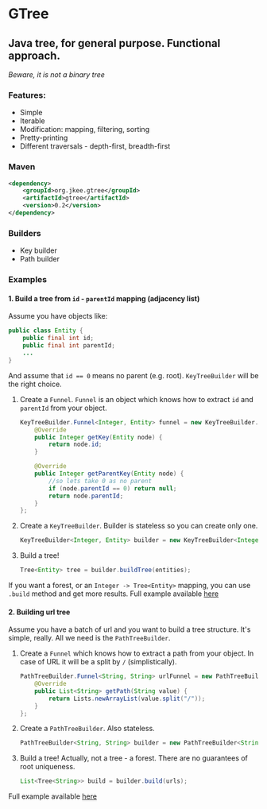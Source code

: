 # GTree

## Java tree, for general purpose. Functional approach.
_Beware, it is not a binary tree_

### Features:

- Simple
- Iterable
- Modification: mapping, filtering, sorting
- Pretty-printing
- Different traversals - depth-first, breadth-first

### Maven

```xml
<dependency>
    <groupId>org.jkee.gtree</groupId>
    <artifactId>gtree</artifactId>
    <version>0.2</version>
</dependency>
```
### Builders

- Key builder
- Path builder

### Examples

#### 1. Build a tree from `id` - `parentId` mapping (adjacency list)
Assume you have objects like:

```java
public class Entity {
    public final int id;
    public final int parentId;
    ...
}
```
And assume that `id == 0` means no parent (e.g. root).
`KeyTreeBuilder` will be the right choice.

1. Create a `Funnel`. `Funnel` is an object which knows how to extract `id` and `parentId` from your object.
    
    ```java
    KeyTreeBuilder.Funnel<Integer, Entity> funnel = new KeyTreeBuilder.Funnel<Integer, Entity>() {
        @Override
        public Integer getKey(Entity node) {
            return node.id;
        }
    
        @Override
        public Integer getParentKey(Entity node) {
            //so lets take 0 as no parent
            if (node.parentId == 0) return null;
            return node.parentId;
        }
    };
    ```
2. Create a `KeyTreeBuilder`. Builder is stateless so you can create only one.
    
    ```java
    KeyTreeBuilder<Integer, Entity> builder = new KeyTreeBuilder<Integer, Entity>(funnel);
    ```
3. Build a tree!
    
    ```java
    Tree<Entity> tree = builder.buildTree(entities);
    ```

If you want a forest, or an `Integer -> Tree<Entity>` mapping, you can use `.build` method and get more results.
Full example available [here](https://github.com/jkee/gtree/blob/master/src/test/java/org/jkee/gtree/examples/ParentIdTree.java)

#### 2. Building url tree
Assume you have a batch of url and you want to build a tree structure. It's simple, really.
All we need is the `PathTreeBuilder`.

1. Create a `Funnel` which knows how to extract a path from your object. In case of URL it will be a split by `/` (simplistically).
    
    ```java
    PathTreeBuilder.Funnel<String, String> urlFunnel = new PathTreeBuilder.Funnel<String, String>() {
        @Override
        public List<String> getPath(String value) {
            return Lists.newArrayList(value.split("/"));
        }
    };
    ```
2. Create a `PathTreeBuilder`. Also stateless.
    
    ```java
    PathTreeBuilder<String, String> builder = new PathTreeBuilder<String, String>(urlFunnel);
    ```
3. Build a tree! Actually, not a tree - a forest. There are no guarantees of root uniqueness.
    
    ```java
    List<Tree<String>> build = builder.build(urls);
    ```

Full example available [here](https://github.com/jkee/gtree/blob/master/src/test/java/org/jkee/gtree/examples/UrlTree.java)

